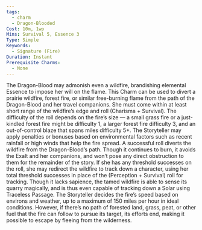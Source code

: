```yaml
---
tags:
  - charm
  - Dragon-Blooded
Cost: 10m, 1wp
Mins: Survival 5, Essence 3
Type: Simple
Keywords:
  - Signature (Fire)
Duration: Instant
Prerequisite Charms:
  - None
---
```

The Dragon-Blood may admonish even a wildfire, brandishing elemental Essence to impose her will on the flame. This Charm can be used to divert a prairie wildfire, forest fire, or similar free-burning flame from the path of the Dragon-Blood and her travel companions. She must come within at least short range of the wildfire’s edge and roll (Charisma + Survival). The difficulty of the roll depends on the fire’s size — a small grass fire or a just-kindled forest fire might be difficulty 1, a larger forest fire difficulty 3, and an out-of-control blaze that spans miles difficulty 5+. The Storyteller may apply penalties or bonuses based on environmental factors such as recent rainfall or high winds that help the fire spread. A successful roll diverts the wildfire from the Dragon-Blood’s path. Though it continues to burn, it avoids the Exalt and her companions, and won’t pose any direct obstruction to them for the remainder of the story. If she has any threshold successes on the roll, she may redirect the wildfire to track down a character, using her total threshold successes in place of the (Perception + Survival) roll for tracking. Though it lacks sapience, the tamed wildfire is able to sense its quarry magically, and is thus even capable of tracking down a Solar using Traceless Passage. The Storyteller decides the fire’s speed based on environs and weather, up to a maximum of 150 miles per hour in ideal conditions. However, if there’s no path of forested land, grass, peat, or other fuel that the fire can follow to pursue its target, its efforts end, making it possible to escape by fleeing from the wilderness.
